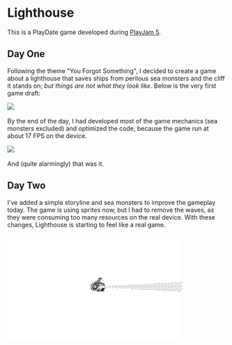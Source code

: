 # Lighthouse

This is a PlayDate game developed during [PlayJam 5](https://itch.io/jam/playjam-5).

## Day One

Following the theme "You Forgot Something", I decided to create a game about a lighthouse that saves ships from perilous sea monsters and the cliff it stands on; *but things are not what they look like*. Below is the very first game draft:

[<img src="docs/v/lighthouse-build-4.mov" width="400">](docs/v/lighthouse-build-4.mov)

By the end of the day, I had developed most of the game mechanics (sea monsters excluded) and optimized the code, because the game run at about 17 FPS on the device.

[<img src="docs/v/lighthouse-build-85.mov" width="400">](docs/v/lighthouse-build-85.mov)

And (quite alarmingly) that was it.

## Day Two

I've added a simple storyline and sea monsters to improve the gameplay today. The game is using sprites now, but I had to remove the waves, as they were consuming too many resources on the real device. With these changes, Lighthouse is starting to feel like a real game.

[<img src="docs/v/lighthouse-build-337.gif" width="400">](docs/v/lighthouse-build-337.gif)
